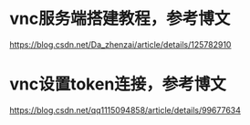 # vnc服务端搭建教程，参考博文
https://blog.csdn.net/Da_zhenzai/article/details/125782910
# vnc设置token连接，参考博文
https://blog.csdn.net/qq1115094858/article/details/99677634